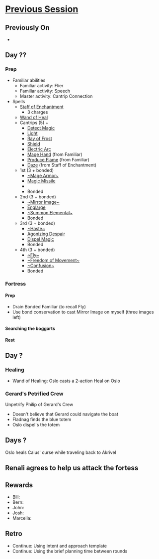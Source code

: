 # [Previous Session](./2021-04-07.md)

## Previously On

- 
    
## Day ??

### Prep

- Familiar abilities
  - Familiar activity: Flier
  - Familiar activity: Speech
  - Master activity: Cantrip Connection
- Spells
  - [Staff of Enchantment](https://pf2.easytool.es/index.php?id=2788)
    - 3 charges
  - [Wand of Heal](https://pf2.easytool.es/index.php?id=2803)
  - Cantrips (5) + 
    - [Detect Magic](https://pf2.d20pfsrd.com/spell/detect-magic/)
    - [Light](https://pf2.d20pfsrd.com/spell/light/)
    - [Ray of Frost](https://pf2.d20pfsrd.com/spell/ray-of-frost/)
    - [Shield](https://pf2.d20pfsrd.com/spell/shield/)
    - [Electric Arc](https://pf2.d20pfsrd.com/spell/electric-arc/)
    - [Mage Hand](https://pf2.d20pfsrd.com/spell/mage-hand/) (from Familiar)
    - [Produce Flame](https://pf2.d20pfsrd.com/spell/produce-flame/) (from Familiar)
    - [Daze](https://pf2.d20pfsrd.com/spell/daze/) (from Staff of Enchantment)
  - 1st (3 + bonded)
    - [~Mage Armor~](https://pf2.d20pfsrd.com/spell/mage-armor/)
    - [Magic Missile](https://pf2.d20pfsrd.com/spell/magic-missile/)
    - []()
    - Bonded
  - 2nd (3 + bonded)
    - [~Mirror Image~](https://pf2.d20pfsrd.com/spell/mirror-image/)
    - [Englarge](https://pf2.d20pfsrd.com/spell/enlarge/)
    - [~Summon Elemental~]()
    - Bonded
  - 3rd (3 + bonded)
    - [~Haste~](https://pf2.d20pfsrd.com/spell/haste)
    - [Agonizing Despair]()
    - [Dispel Magic]()
    - Bonded
  - 4th (3 + bonded)
    - [~Fly~]()
    - [~Freedom of Movement~](https://pf2.d20pfsrd.com/spell/freedom-of-movement/)
    - [~Confusion~](https://pf2.d20pfsrd.com/spell/confusion/)
    - Bonded
    
### Fortress

#### Prep

- Drain Bonded Familiar (to recall Fly)
- Use bond conservation to cast Mirror Image on myself (three images left)

#### Searching the boggarts

#### Rest

## Day ?

### Healing

- Wand of Healing: Oslo casts a 2-action Heal on Oslo

### Gerard's Petrified Crew

Unpetrify Philip of Gerard's Crew

- Doesn't believe that Gerard could navigate the boat
- Fladnag finds the blue totem
- Oslo dispel's the totem

## Days ?

Oslo heals Caius' curse while traveling back to Akrivel

## Renali agrees to help us attack the fortess

## Rewards

- Bill: 
- Bern: 
- John: 
- Josh: 
- Marcella: 
  
## Retro

- Continue: Using intent and approach template
- Continue: Using the brief planning time between rounds
